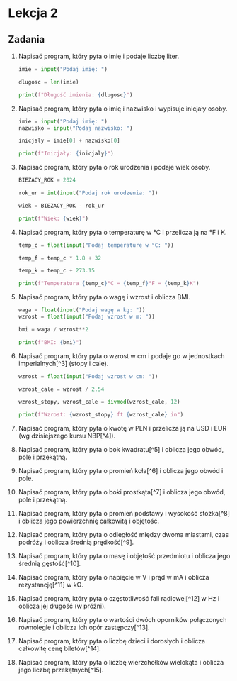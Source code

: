 # Lekcja 2

## Zadania

1. Napisać program, który pyta o imię i podaje liczbę liter.

    ```python
    imie = input("Podaj imię: ")

    dlugosc = len(imie)

    print(f"Długość imienia: {dlugosc}")
    ```

2. Napisać program, który pyta o imię i nazwisko i wypisuje inicjały osoby.

    ```python
    imie = input("Podaj imię: ")
    nazwisko = input("Podaj nazwisko: ")

    inicjaly = imie[0] + nazwisko[0]

    print(f"Inicjały: {inicjaly}")
    ```

3. Napisać program, który pyta o rok urodzenia i podaje wiek osoby.

    ```python
    BIEZACY_ROK = 2024

    rok_ur = int(input("Podaj rok urodzenia: "))

    wiek = BIEZACY_ROK - rok_ur

    print(f"Wiek: {wiek}")
    ```

4. Napisać program, który pyta o temperaturę w °C i przelicza ją na °F i K.

    ```python
    temp_c = float(input("Podaj temperaturę w °C: "))

    temp_f = temp_c * 1.8 + 32

    temp_k = temp_c + 273.15

    print(f"Temperatura {temp_c}°C = {temp_f}°F = {temp_k}K")
    ```

5. Napisać program, który pyta o wagę i wzrost i oblicza BMI.

    ```python
    waga = float(input("Podaj wagę w kg: "))
    wzrost = float(input("Podaj wzrost w m: "))

    bmi = waga / wzrost**2

    print(f"BMI: {bmi}")
    ```

6. Napisać program, który pyta o wzrost w cm i podaje go w jednostkach imperialnych[^3] (stopy i cale).

    ```python
    wzrost = float(input("Podaj wzrost w cm: "))

    wzrost_cale = wzrost / 2.54

    wzrost_stopy, wzrost_cale = divmod(wzrost_cale, 12)

    print(f"Wzrost: {wzrost_stopy} ft {wzrost_cale} in")
    ```

7. Napisać program, który pyta o kwotę w PLN i przelicza ją na USD i EUR (wg dzisiejszego kursu NBP[^4]).

8. Napisać program, który pyta o bok kwadratu[^5] i oblicza jego obwód, pole i przekątną.
9. Napisać program, który pyta o promień koła[^6] i oblicza jego obwód i pole.
10. Napisać program, który pyta o boki prostkąta[^7] i oblicza jego obwód, pole i przekątną.
11. Napisać program, który pyta o promień podstawy i wysokość stożka[^8] i oblicza jego powierzchnię całkowitą i objętość.
12. Napisać program, który pyta o odległość między dwoma miastami, czas podróży i oblicza średnią prędkość[^9].
13. Napisać program, który pyta o masę i objętość przedmiotu i oblicza jego średnią gęstość[^10].
14. Napisać program, który pyta o napięcie w V i prąd w mA i oblicza rezystancję[^11] w kΩ.
15. Napisać program, który pyta o częstotliwość fali radiowej[^12] w Hz i oblicza jej długość (w próżni).
16. Napisać program, który pyta o wartości dwóch oporników połączonych równolegle i oblicza ich opór zastępczy[^13].
17. Napisać program, który pyta o liczbę dzieci i dorosłych i oblicza całkowitę cenę biletów[^14].
18. Napisać program, który pyta o liczbę wierzchołków wielokąta i oblicza jego liczbę przekątnych[^15].
